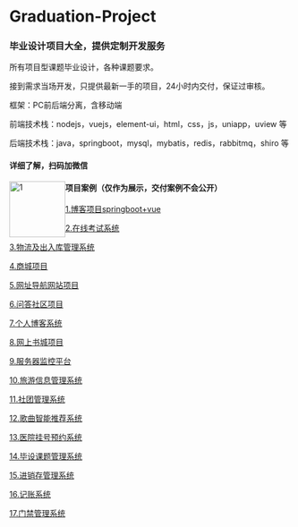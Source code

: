 # Graduation-Project
### 毕业设计项目大全，提供定制开发服务

所有项目型课题毕业设计，各种课题要求。

接到需求当场开发，只提供最新一手的项目，24小时内交付，保证过审核。

框架：PC前后端分离，含移动端

前端技术栈：nodejs，vuejs，element-ui，html，css，js，uniapp，uview 等

后端技术栈：java，springboot，mysql，mybatis，redis，rabbitmq，shiro 等



#### 详细了解，扫码加微信

<img src="https://tva1.sinaimg.cn/large/008i3skNgy1gquopgk5wmj30u00u5n8s.jpg" alt="1" style="width:100px;float:left" />

#### 项目案例（仅作为展示，交付案例不会公开）

[1.博客项目springboot+vue](https://github.com/jsczj/blog-vue-springboot)

[2.在线考试系统](https://github.com/jsczj/SpringBoot-Vue-OnlineExam)

[3.物流及出入库管理系统](https://github.com/jsczj/logistics-back)

[4.商城项目](https://github.com/jsczj/OnlineSchoolShop)

[5.网址导航网站项目](https://github.com/jsczj/WebStack-Guns)

[6.问答社区项目](https://github.com/jsczj/SNS-Forum-Website)

[7.个人博客系统](https://github.com/jsczj/blogSpringBoot)

[8.网上书城项目](https://github.com/jsczj/bookStore-Springboot-Vue)

[9.服务器监控平台](https://github.com/jsczj/linuxServerMonitoring)

[10.旅游信息管理系统](https://github.com/jsczj/travels)

[11.社团管理系统](https://github.com/tongji4m3/communityVue)

[12.歌曲智能推荐系统](https://github.com/jsczj/Hybrid-Music-Recommender-System)

[13.医院挂号预约系统](https://github.com/jsczj/hosp_order)

[14.毕设课题管理系统](https://github.com/jsczj/Graduate)

[15.进销存管理系统](https://github.com/jsczj/SDIMS)

[16.记账系统](https://github.com/jsczj/Money)

[17.门禁管理系统](https://github.com/jsczj/QRcode_doorManage)









